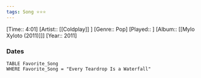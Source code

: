 ```yaml
---
tags: Song ⭐⭐⭐ 
---
```

[Time:: 4:01]
[Artist:: [[Coldplay]] ]
[Genre:: Pop]
[Played:: ]
[Album:: [[Mylo Xyloto (2011)]]]
[Year:: 2011]
### Dates
````dataview
TABLE Favorite_Song
WHERE Favorite_Song = "Every Teardrop Is a Waterfall"
````